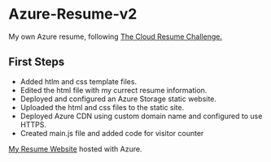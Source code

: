 # Azure-Resume-v2

My own Azure resume, following [The Cloud Resume Challenge.](https://cloudresumechallenge.dev/) 

## First Steps

- Added htlm and css template files.
- Edited the html file with my currect resume information.
- Deployed and configured an Azure Storage static website.
- Uploaded the html and css files to the static site.
- Deployed Azure CDN using custom domain name and configured to use HTTPS.
- Created main.js file and added code for visitor counter

[My Resume Website](https://www.nicksresume.net/) hosted with Azure.

